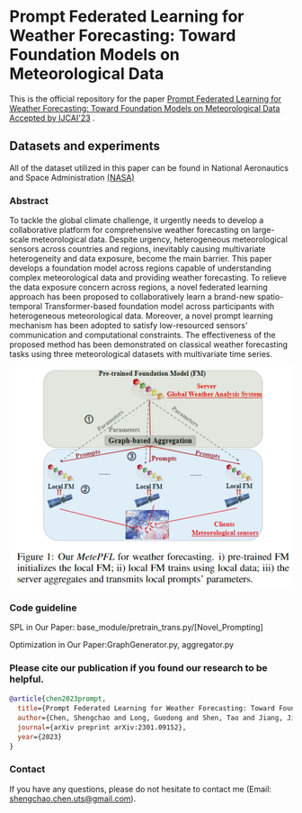 # Prompt Federated Learning for Weather Forecasting: Toward Foundation Models on Meteorological Data


This is the official repository for the paper [Prompt Federated Learning for Weather Forecasting: Toward Foundation Models on Meteorological Data](https://arxiv.org/abs/2301.09152) <ins> Accepted by IJCAI'23</ins> . 

## Datasets and experiments
All of the dataset utilized in this paper can be found in National Aeronautics and Space Administration [(NASA)](https://www.nasa.gov/)
### Abstract
To tackle the global climate challenge, it urgently needs to develop a collaborative platform for comprehensive weather forecasting on large-scale meteorological data. Despite urgency, heterogeneous meteorological sensors across countries and regions, inevitably causing multivariate heterogeneity and data exposure, become the main barrier. This paper develops a foundation model across regions capable of understanding complex meteorological data and providing weather forecasting. To relieve the data exposure concern across regions, a novel federated learning approach has been proposed to collaboratively learn a brand-new spatio-temporal Transformer-based foundation model across participants with heterogeneous meteorological data. Moreover, a novel prompt learning mechanism has been adopted to satisfy low-resourced sensors' communication and computational constraints. The effectiveness of the proposed method has been demonstrated on classical weather forecasting tasks using three meteorological datasets with multivariate time series.

![Alt](https://github.com/shengchaochen82/MetePFL/blob/main/Framework_MetePFL.png?raw=true)
### Code guideline

SPL in Our Paper:  base_module/pretrain_trans.py/[Novel_Prompting]

Optimization in Our Paper:GraphGenerator.py, aggregator.py

### Please cite our publication if you found our research to be helpful.

```bibtex
@article{chen2023prompt,
  title={Prompt Federated Learning for Weather Forecasting: Toward Foundation Models on Meteorological Data},
  author={Chen, Shengchao and Long, Guodong and Shen, Tao and Jiang, Jing},
  journal={arXiv preprint arXiv:2301.09152},
  year={2023}
}

```

### Contact
If you have any questions, please do not hesitate to contact me (Email: shengchao.chen.uts@gmail.com).

